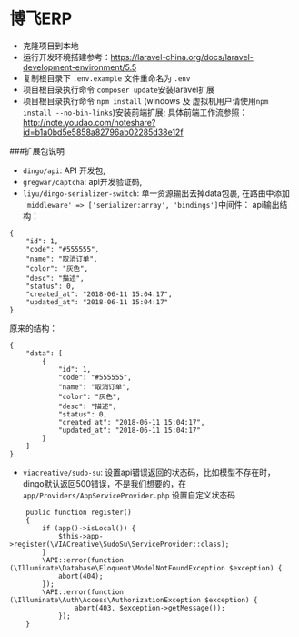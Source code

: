 # 博飞ERP

* 克隆项目到本地
* 运行开发环境搭建参考：https://laravel-china.org/docs/laravel-development-environment/5.5
* 复制根目录下 `.env.example` 文件重命名为 `.env`
* 项目根目录执行命令 `composer update`安装laravel扩展
* 项目根目录执行命令 `npm install` (windows 及 虚拟机用户请使用`npm install --no-bin-links`)安装前端扩展;
  具体前端工作流参照：http://note.youdao.com/noteshare?id=b1a0bd5e5858a82796ab02285d38e12f
  
  
  
###扩展包说明
* `dingo/api`: API 开发包,
* `gregwar/captcha`: api开发验证码,
*  `liyu/dingo-serializer-switch`: 单一资源输出去掉data包裹,
   在路由中添加 `'middleware' => ['serializer:array', 'bindings']`中间件：
   api输出结构：
```
{
    "id": 1,
    "code": "#555555",
    "name": "取消订单",
    "color": "灰色",
    "desc": "描述",
    "status": 0,
    "created_at": "2018-06-11 15:04:17",
    "updated_at": "2018-06-11 15:04:17"
}
```
原来的结构：
```
{
    "data": [
        {
            "id": 1,
            "code": "#555555",
            "name": "取消订单",
            "color": "灰色",
            "desc": "描述",
            "status": 0,
            "created_at": "2018-06-11 15:04:17",
            "updated_at": "2018-06-11 15:04:17"
        }
    ]
}
```
*  `viacreative/sudo-su`: 设置api错误返回的状态码，比如模型不存在时，dingo默认返回500错误，不是我们想要的，在
   `app/Providers/AppServiceProvider.php` 设置自定义状态码
    
```    
    public function register()
    {
        if (app()->isLocal()) {
            $this->app->register(\VIACreative\SudoSu\ServiceProvider::class);
        }
        \API::error(function (\Illuminate\Database\Eloquent\ModelNotFoundException $exception) {
            abort(404);
        });
        \API::error(function (\Illuminate\Auth\Access\AuthorizationException $exception) {
                abort(403, $exception->getMessage());
            });
    }
```